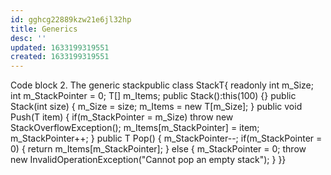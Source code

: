 ```yaml
---
id: gghcg22889kzw21e6jl32hp
title: Generics
desc: ''
updated: 1633199319551
created: 1633199319551
---
```


Code block 2. The generic stackpublic class StackT{ readonly int m_Size; int m_StackPointer = 0; T[] m_Items; public Stack():this(100) {} public Stack(int size) { m_Size = size; m_Items = new T[m_Size]; } public void Push(T item) { if(m_StackPointer = m_Size) throw new StackOverflowException(); m_Items[m_StackPointer] = item; m_StackPointer++; } public T Pop() { m_StackPointer--; if(m_StackPointer = 0) { return m_Items[m_StackPointer]; } else { m_StackPointer = 0; throw new InvalidOperationException("Cannot pop an empty stack"); } }}
